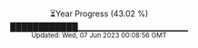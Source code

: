 <p align="center">
⏳Year Progress (43.02 %) <br>
████████████▁▁▁▁▁▁▁▁▁▁▁▁▁▁▁▁▁▁ <br>
<sub>Updated: Wed, 07 Jun 2023 00:08:56 GMT</sub>
</p>

